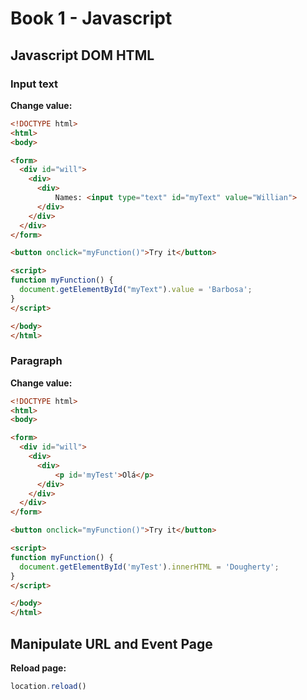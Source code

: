 # Book 1 - Javascript

## Javascript DOM HTML

### Input text
**Change value:**
```html
<!DOCTYPE html>
<html>
<body>

<form>
  <div id="will">
    <div>
      <div>
      	  Names: <input type="text" id="myText" value="Willian">
      </div>
    </div>
  </div>
</form>

<button onclick="myFunction()">Try it</button>

<script>
function myFunction() { 
  document.getElementById("myText").value = 'Barbosa';
}
</script>

</body>
</html>

```

### Paragraph
**Change value:**
```html
<!DOCTYPE html>
<html>
<body>

<form>
  <div id="will">
    <div>
      <div>
          <p id='myTest'>Olá</p>
      </div>
    </div>
  </div>
</form>

<button onclick="myFunction()">Try it</button>

<script>
function myFunction() { 
  document.getElementById('myTest').innerHTML = 'Dougherty';
}
</script>

</body>
</html>
```

## Manipulate URL and Event Page
**Reload page:**
```javascript
location.reload()
```
